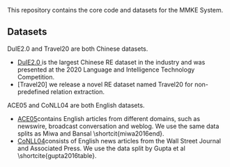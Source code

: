 This repository contains the core code and datasets for the MMKE System. 

## Datasets
DuIE2.0 and Travel20 are both Chinese datasets. 
- [DuIE2.0 ](https://github.com/PaddlePaddle/Research/tree/master/KG/DuIE_Baseline) is the largest Chinese RE dataset in the industry and was presented at the 2020 Language and Intelligence Technology Competition. 
- [Travel20] we release a novel RE dataset named Travel20 for non-predefined relation extraction.

ACE05 and CoNLL04 are both English datasets.
- [ACE05](https://catalog.ldc.upenn.edu/LDC2006T06)contains English articles from different domains, such as newswire, broadcast conversation and weblog. We use the same data splits as Miwa and Bansal \shortcit{miwa2016end}.
- [CoNLL04](https://cogcomp.seas.upenn.edu/Data/ER/conll04.corp)consists of English news articles from the Wall Street Journal and Associated Press. We use the data split by Gupta et al \shortcite{gupta2016table}.
